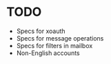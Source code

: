 # TODO

* Specs for xoauth 
* Specs for message operations
* Specs for filters in mailbox
* Non-English accounts
